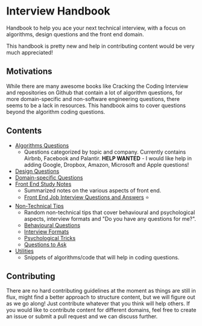 # Interview Handbook

Handbook to help you ace your next technical interview, with a focus on algorithms, design questions and the front end domain.

This handbook is pretty new and help in contributing content would be very much appreciated!

## Motivations

While there are many awesome books like Cracking the Coding Interview and repositories on Github that contain a lot of algorithm questions, for more domain-specific and non-software engineering questions, there seems to be a lack in resources. This handbook aims to cover questions beyond the algorithm coding questions.

## Contents

- [Algorithms Questions](algorithms)
  - Questions categorized by topic and company. Currently contains Airbnb, Facebook and Palantir.  **HELP WANTED** - I would like help in adding Google, Dropbox, Amazon, Microsoft and Apple questions!
- [Design Questions](design)
- [Domain-specific Questions](domain)
- [Front End Study Notes](front-end)
  - Summarized notes on the various aspects of front end.
  - [Front End Job Interview Questions and Answers](front-end/interview-questions.md) ⭐
- [Non-Technical Tips](non-technical)
  - Random non-technical tips that cover behavioural and psychological aspects, interview formats and "Do you have any questions for me?".
  - [Behavioural Questions](non-technical/behavioural.md)
  - [Interview Formats](non-technical/format.md)
  - [Psychological Tricks](non-technical/psychological.md)
  - [Questions to Ask](non-technical/questions-to-ask.md)
- [Utilities](utilities)
  - Snippets of algorithms/code that will help in coding questions.

## Contributing

There are no hard contributing guidelines at the moment as things are still in flux, might find a better approach to structure content, but we will figure out as we go along! Just contribute whatever that you think will help others. If you would like to contribute content for different domains, feel free to create an issue or submit a pull request and we can discuss further.
